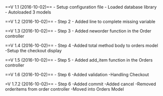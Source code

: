 ==V 1.1 (2016-10-02)==
    - Setup configuration file
        - Loaded database library
        - Autoloaded 3 models

==V 1.2 (2016-10-02)==
    - Step 2
        - Added line to complete missing variable
        
==V 1.3 (2016-10-02)==
    - Step 3
        - Added neworder function in the Order controller

==V 1.4 (2016-10-02)==
    - Step 4
        -Added total method body to orders model
        -Setup the checkout display
        
==V 1.5 (2016-10-02)==
    - Step 5
        - Added add_item function in the Orders controller

==V 1.6 (2016-10-02)==
    - Step 6
        -Added validation
        -Handling Checkout
        
=V 1.7.2 (2016-10-02)==
    - Step 6
        -Added commit
        -Added cancel
        -Removed orderitems from order controller
            -Moved into Orders Model
        